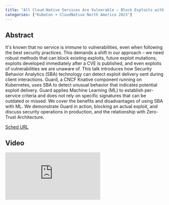 ```yaml
---
title: "All Cloud-Native Services Are Vulnerable — Block Exploits with Security Behavior Analytics - David Hadas, IBM Research & Roland Huß, Red Hat"
categories: ["KubeCon + CloudNative North America 2023"]
---
```


## Abstract

It's known that no service is immune to vulnerabilities, even when following the best security practices. This demands a shift in our approach – we need robust methods that can block existing exploits, future exploit mutations, exploits developed immediately after a CVE is published, and even exploits of vulnerabilities we are unaware of. This talk introduces how Security Behavior Analytics (SBA) technology can detect exploit delivery sent during client interactions. Guard, a CNCF Knative component running on Kubernetes, uses SBA to detect unusual behavior that indicates potential exploit delivery. Guard applies Machine Learning (ML) to establish per-service criteria and does not rely on specific signatures that can be outdated or missed. We cover the benefits and disadvantages of using SBA with ML. We demonstrate Guard in action, blocking an actual exploit, and discuss security operations in production, and the relationship with Zero-Trust Architecture.

[Sched URL](https://kccncna2023.sched.com/event/dcbbedd737f2f6f34f421552646a6022)

## Video

<iframe src="https://www.youtube.com/embed/3-0zVtWqwCE" frameborder="0" allow="accelerometer; autoplay; encrypted-media; gyroscope; picture-in-picture" allowfullscreen></iframe>
